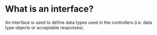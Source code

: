 # What is an interface?
An interface is used to define data types used in the controllers (i.e. data type objects or acceptable responses).